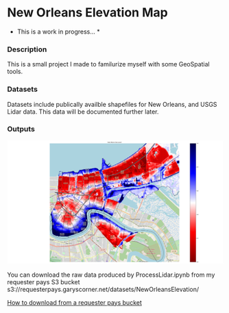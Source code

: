 # New Orleans Elevation Map

* This is a work in progress... *

### Description

This is a small project I made to familurize myself with some GeoSpatial tools. 

### Datasets

Datasets include publically availble shapefiles for New Orleans, and USGS Lidar data.  This data will be documented further later.

### Outputs

![NewOrleansElevation1.png](https://github.com/GarysCorner/NewOrleansElevation/blob/master/NewOrleansElevation1.png)

You can download the raw data produced by ProcessLidar.ipynb from my requester pays S3 bucket s3://requesterpays.garyscorner.net/datasets/NewOrleansElevation/

[How to download from a requester pays bucket](https://docs.aws.amazon.com/AmazonS3/latest/userguide/ObjectsinRequesterPaysBuckets.html)
